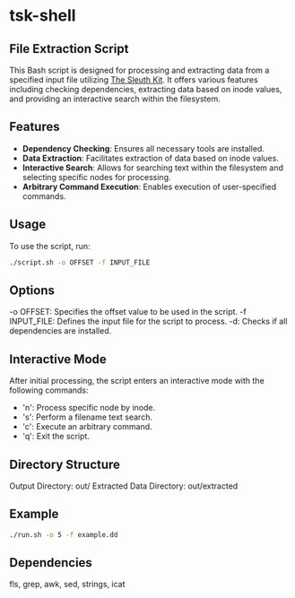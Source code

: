 # tsk-shell

## File Extraction Script

This Bash script is designed for processing and extracting data from a specified input file utilizing [The Sleuth Kit](https://github.com/sleuthkit/sleuthkit). It offers various features including checking dependencies, extracting data based on inode values, and providing an interactive search within the filesystem.

## Features

- **Dependency Checking**: Ensures all necessary tools are installed.
- **Data Extraction**: Facilitates extraction of data based on inode values.
- **Interactive Search**: Allows for searching text within the filesystem and selecting specific nodes for processing.
- **Arbitrary Command Execution**: Enables execution of user-specified commands.

## Usage

To use the script, run:

```bash
./script.sh -o OFFSET -f INPUT_FILE
```

## Options

-o OFFSET: Specifies the offset value to be used in the script.
-f INPUT_FILE: Defines the input file for the script to process.
-d: Checks if all dependencies are installed.

 ## Interactive Mode

 After initial processing, the script enters an interactive mode with the following commands:

- 'n': Process specific node by inode.
- 's': Perform a filename text search.
- 'c': Execute an arbitrary command.
- 'q': Exit the script.

## Directory Structure

Output Directory: out/
Extracted Data Directory:  out/extracted

## Example

```bash
./run.sh -o 5 -f example.dd
```

## Dependencies

 fls, grep, awk, sed, strings, icat
